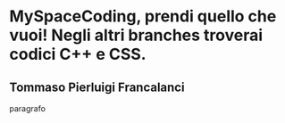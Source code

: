 # MySpaceCoding, prendi quello che vuoi! Negli altri branches troverai codici C++ e CSS.
## Tommaso Pierluigi Francalanci

paragrafo

